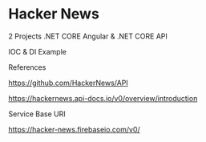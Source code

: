 # Hacker News
2 Projects  .NET CORE Angular & .NET CORE API

IOC & DI Example

References

https://github.com/HackerNews/API

https://hackernews.api-docs.io/v0/overview/introduction

Service Base URI

https://hacker-news.firebaseio.com/v0/


